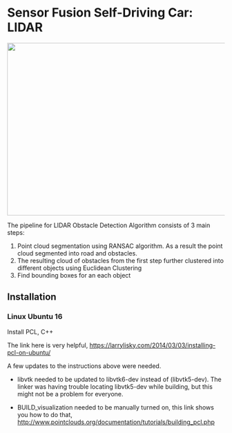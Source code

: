 # Sensor Fusion Self-Driving Car: LIDAR

<img src="https://github.com/Babiole77/SFND_Lidar_Obstacle_Detection/blob/master/media/ObstacleDetectionFPS.gif" width="700" height="400" />

The pipeline for LIDAR Obstacle Detection Algorithm consists of 3 main steps:
1. Point cloud segmentation using RANSAC algorithm. As a result the point cloud segmented into road and obstacles.
2. The resulting cloud of obstacles from the first step further clustered into different objects using Euclidean Clustering
3. Find bounding boxes for an each object


## Installation

### Linux Ubuntu 16

Install PCL, C++

The link here is very helpful, 
https://larrylisky.com/2014/03/03/installing-pcl-on-ubuntu/

A few updates to the instructions above were needed.

* libvtk needed to be updated to libvtk6-dev instead of (libvtk5-dev). The linker was having trouble locating libvtk5-dev while building, but this might not be a problem for everyone.

* BUILD_visualization needed to be manually turned on, this link shows you how to do that,
http://www.pointclouds.org/documentation/tutorials/building_pcl.php

